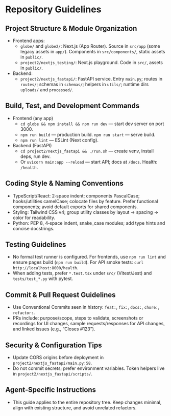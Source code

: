 # Repository Guidelines

## Project Structure & Module Organization
- Frontend apps:
  - `globe/` and `globe2/`: Next.js (App Router). Source in `src/app` (some legacy assets in `app/`). Components in `src/components/`, static assets in `public/`.
  - `project2/nextjs_testing/`: Next.js playground. Code in `src/`, assets in `public/`.
- Backend:
  - `project2/nextjs_fastapi/`: FastAPI service. Entry `main.py`; routes in `routes/`; schemas in `schemas/`; helpers in `utils/`; runtime dirs `uploads/` and `processed/`.

## Build, Test, and Development Commands
- Frontend (any app)
  - `cd globe && npm install && npm run dev` — start dev server on port 3000.
  - `npm run build` — production build. `npm run start` — serve build.
  - `npm run lint` — ESLint (Next config).
- Backend (FastAPI)
  - `cd project2/nextjs_fastapi && ./run.sh` — create venv, install deps, run dev.
  - Or `uvicorn main:app --reload` — start API; docs at `/docs`. Health: `/health`.

## Coding Style & Naming Conventions
- TypeScript/React: 2‑space indent; components PascalCase; hooks/utilities camelCase; colocate files by feature. Prefer functional components; avoid default exports for shared components.
- Styling: Tailwind CSS v4; group utility classes by layout → spacing → color for readability.
- Python: PEP 8, 4‑space indent, snake_case modules; add type hints and concise docstrings.

## Testing Guidelines
- No formal test runner is configured. For frontends, use `npm run lint` and ensure pages build (`npm run build`). For API smoke tests: `curl http://localhost:8000/health`.
- When adding tests, prefer `*.test.tsx` under `src/` (Vitest/Jest) and `tests/test_*.py` with pytest.

## Commit & Pull Request Guidelines
- Use Conventional Commits seen in history: `feat:`, `fix:`, `docs:`, `chore:`, `refactor:`.
- PRs include: purpose/scope, steps to validate, screenshots or recordings for UI changes, sample requests/responses for API changes, and linked issues (e.g., “Closes #123”).

## Security & Configuration Tips
- Update CORS origins before deployment in `project2/nextjs_fastapi/main.py:58`.
- Do not commit secrets; prefer environment variables. Token helpers live in `project2/nextjs_fastapi/scripts/`.

## Agent‑Specific Instructions
- This guide applies to the entire repository tree. Keep changes minimal, align with existing structure, and avoid unrelated refactors.

